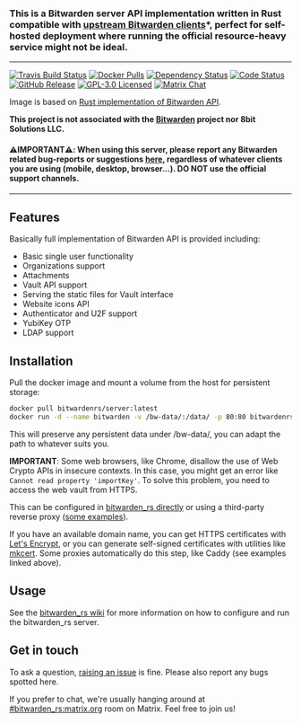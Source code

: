 ### This is a Bitwarden server API implementation written in Rust compatible with [upstream Bitwarden clients](https://bitwarden.com/#download)*, perfect for self-hosted deployment where running the official resource-heavy service might not be ideal.

---

[![Travis Build Status](https://travis-ci.org/dani-garcia/bitwarden_rs.svg?branch=master)](https://travis-ci.org/dani-garcia/bitwarden_rs)
[![Docker Pulls](https://img.shields.io/docker/pulls/bitwardenrs/server.svg)](https://hub.docker.com/r/bitwardenrs/server)
[![Dependency Status](https://deps.rs/repo/github/dani-garcia/bitwarden_rs/status.svg)](https://deps.rs/repo/github/dani-garcia/bitwarden_rs)
[![Code Status](https://www.codefactor.io/repository/github/liberodark/bitwarden_rs/badge)](https://www.codefactor.io/repository/github/liberodark/bitwarden_rs)
[![GitHub Release](https://img.shields.io/github/release/dani-garcia/bitwarden_rs.svg)](https://github.com/dani-garcia/bitwarden_rs/releases/latest)
[![GPL-3.0 Licensed](https://img.shields.io/github/license/dani-garcia/bitwarden_rs.svg)](https://github.com/dani-garcia/bitwarden_rs/blob/master/LICENSE.txt)
[![Matrix Chat](https://img.shields.io/matrix/bitwarden_rs:matrix.org.svg?logo=matrix)](https://matrix.to/#/#bitwarden_rs:matrix.org)

Image is based on [Rust implementation of Bitwarden API](https://github.com/dani-garcia/bitwarden_rs).

**This project is not associated with the [Bitwarden](https://bitwarden.com/) project nor 8bit Solutions LLC.**

#### ⚠️**IMPORTANT**⚠️: When using this server, please report any Bitwarden related bug-reports or suggestions [here](https://github.com/dani-garcia/bitwarden_rs/issues/new), regardless of whatever clients you are using (mobile, desktop, browser...). DO NOT use the official support channels.

---

## Features

Basically full implementation of Bitwarden API is provided including:

 * Basic single user functionality
 * Organizations support
 * Attachments
 * Vault API support
 * Serving the static files for Vault interface
 * Website icons API
 * Authenticator and U2F support
 * YubiKey OTP
 * LDAP support

## Installation
Pull the docker image and mount a volume from the host for persistent storage:

```sh
docker pull bitwardenrs/server:latest
docker run -d --name bitwarden -v /bw-data/:/data/ -p 80:80 bitwardenrs/server:latest
```
This will preserve any persistent data under /bw-data/, you can adapt the path to whatever suits you.

**IMPORTANT**: Some web browsers, like Chrome, disallow the use of Web Crypto APIs in insecure contexts. In this case, you might get an error like `Cannot read property 'importKey'`. To solve this problem, you need to access the web vault from HTTPS. 

This can be configured in [bitwarden_rs directly](https://github.com/dani-garcia/bitwarden_rs/wiki/Enabling-HTTPS) or using a third-party reverse proxy ([some examples](https://github.com/dani-garcia/bitwarden_rs/wiki/Proxy-examples)).

If you have an available domain name, you can get HTTPS certificates with [Let's Encrypt](https://letsencrypt.org/), or you can generate self-signed certificates with utilities like [mkcert](https://github.com/FiloSottile/mkcert). Some proxies automatically do this step, like Caddy (see examples linked above).

## Usage
See the [bitwarden_rs wiki](https://github.com/dani-garcia/bitwarden_rs/wiki) for more information on how to configure and run the bitwarden_rs server.

## Get in touch

To ask a question, [raising an issue](https://github.com/dani-garcia/bitwarden_rs/issues/new) is fine. Please also report any bugs spotted here.

If you prefer to chat, we're usually hanging around at [#bitwarden_rs:matrix.org](https://matrix.to/#/#bitwarden_rs:matrix.org) room on Matrix. Feel free to join us!
